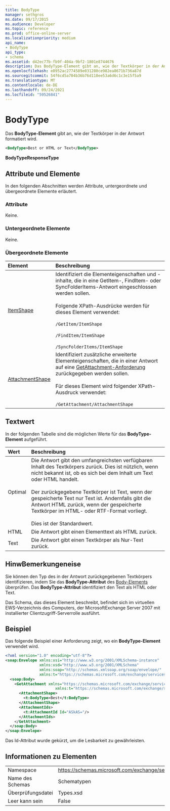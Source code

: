 ```yaml
---
title: BodyType
manager: sethgros
ms.date: 09/17/2015
ms.audience: Developer
ms.topic: reference
ms.prod: office-online-server
ms.localizationpriority: medium
api_name:
- BodyType
api_type:
- schema
ms.assetid: d42ec77b-fb9f-404a-9bf2-1801e8744676
description: Das BodyType-Element gibt an, wie der Textkörper in der Antwort formatiert wird.
ms.openlocfilehash: e8952ac2774589e031280ce982ea8671b736a87d
ms.sourcegitcommit: 54f6cd5a704b36b76d110ee53a6d6c1c3e15f5a9
ms.translationtype: MT
ms.contentlocale: de-DE
ms.lasthandoff: 09/24/2021
ms.locfileid: "59526841"
---
```

# <a name="bodytype"></a>BodyType

Das **BodyType-Element** gibt an, wie der Textkörper in der Antwort formatiert wird. 
  
```xml
<BodyType>Best or HTML or Text</BodyType>
```

**BodyTypeResponseType**

## <a name="attributes-and-elements"></a>Attribute und Elemente

In den folgenden Abschnitten werden Attribute, untergeordnete und übergeordnete Elemente erläutert.
  
### <a name="attributes"></a>Attribute

Keine.
  
### <a name="child-elements"></a>Untergeordnete Elemente

Keine.
  
### <a name="parent-elements"></a>Übergeordnete Elemente

|**Element**|**Beschreibung**|
|:-----|:-----|
|[ItemShape](itemshape.md) <br/> | Identifiziert die Elementeigenschaften und -inhalte, die in eine GetItem-, FindItem- oder SyncFolderItems-Antwort eingeschlossen werden sollen.  <br/><br/>Folgende XPath-Ausdrücke werden für dieses Element verwendet:<br/><br/>  `/GetItem/ItemShape`<br/><br/>`/FindItem/ItemShape`<br/><br/>`/SyncFolderItems/ItemShape` <br/> |
|[AttachmentShape](attachmentshape.md) <br/> |Identifiziert zusätzliche erweiterte Elementeigenschaften, die in einer Antwort auf eine [GetAttachment-Anforderung](getattachment.md) zurückgegeben werden sollen.  <br/><br/>Für dieses Element wird folgender XPath-Ausdruck verwendet: <br/><br/>  `/GetAttachment/AttachmentShape` <br/> |
   
## <a name="text-value"></a>Textwert

In der folgenden Tabelle sind die möglichen Werte für das **BodyType-Element** aufgeführt. 
  
|**Wert**|**Beschreibung**|
|:-----|:-----|
|Optimal  <br/> |Die Antwort gibt den umfangreichsten verfügbaren Inhalt des Textkörpers zurück. Dies ist nützlich, wenn nicht bekannt ist, ob es sich bei dem Inhalt um Text oder HTML handelt.<br/><br/> Der zurückgegebene Textkörper ist Text, wenn der gespeicherte Text nur Text ist. Andernfalls gibt die Antwort HTML zurück, wenn der gespeicherte Textkörper im HTML- oder RTF-Format vorliegt.<br/><br/> Dies ist der Standardwert.  <br/> |
|HTML  <br/> |Die Antwort gibt einen Elementtext als HTML zurück.  <br/> |
|Text  <br/> |Die Antwort gibt einen Textkörper als Nur-Text zurück.  <br/> |
   
## <a name="remarks"></a>HinwBemerkungeneise

Sie können den Typ des in der Antwort zurückgegebenen Textkörpers identifizieren, indem Sie das **BodyType-Attribut** des [Body-Elements](body.md) überprüfen. Das **BodyType-Attribut** identifiziert den Text als HTML oder Text. 
  
Das Schema, das dieses Element beschreibt, befindet sich im virtuellen EWS-Verzeichnis des Computers, der MicrosoftExchange Server 2007 mit installierter Clientzugriff-Serverrolle ausführt.
  
## <a name="example"></a>Beispiel

Das folgende Beispiel einer Anforderung zeigt, wo ein **BodyType-Element** verwendet wird. 
  
```xml
<?xml version="1.0" encoding="utf-8"?>
<soap:Envelope xmlns:xsi="http://www.w3.org/2001/XMLSchema-instance"
               xmlns:xsd="http://www.w3.org/2001/XMLSchema"
               xmlns:soap="http://schemas.xmlsoap.org/soap/envelope/"
               xmlns:t="https://schemas.microsoft.com/exchange/services/2006/types">
  <soap:Body>
    <GetAttachment xmlns="https://schemas.microsoft.com/exchange/services/2006/messages" 
                      xmlns:t="https://schemas.microsoft.com/exchange/services/2006/types">
      <AttachmentShape>
        <t:BodyType>Best</t:BodyType>
      </AttachmentShape>
      <AttachmentIds>
        <t:AttachmentId Id="ASkAS="/>
      </AttachmentIds>
    </GetAttachment>
  </soap:Body>
</soap:Envelope>
```

Das Id-Attribut wurde gekürzt, um die Lesbarkeit zu gewährleisten.
  
## <a name="element-information"></a>Informationen zu Elementen

|||
|:-----|:-----|
|Namespace  <br/> |https://schemas.microsoft.com/exchange/services/2006/types  <br/> |
|Name des Schemas  <br/> |Schematypen  <br/> |
|Überprüfungsdatei  <br/> |Types.xsd  <br/> |
|Leer kann sein  <br/> |False  <br/> |
   

